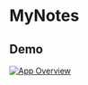 # MyNotes
## Demo
[![App Overview](https://img.youtube.com/vi/wtfTywKmSUk/0.jpg)](https://youtu.be/wtfTywKmSUk)
